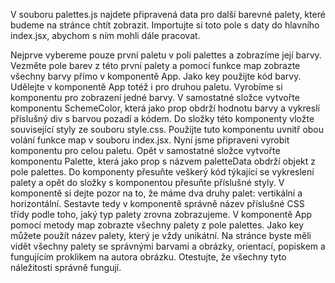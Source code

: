 V souboru palettes.js najdete připravená data pro další barevné palety, které budeme na stránce chtít zobrazit. Importujte si toto pole s daty do hlavního index.jsx, abychom s ním mohli dále pracovat.

Nejprve vybereme pouze první paletu v poli palettes a zobrazíme její barvy. Vezměte pole barev z této první palety a pomocí funkce map zobrazte všechny barvy přímo v komponentě App. Jako key použijte kód barvy.
Udělejte v komponentě App totéž i pro druhou paletu.
Vyrobíme si komponentu pro zobrazení jedné barvy. V samostatné složce vytvořte komponentu SchemeColor, která jako prop obdrží hodnotu barvy a vykreslí příslušný div s barvou pozadí a kódem. Do složky této komponenty vložte související styly ze souboru style.css. Použijte tuto komponentu uvnitř obou volání funkce map v souboru index.jsx.
Nyní jsme připraveni vyrobit komponentu pro celou paletu. Opět v samostatné složce vytvořte komponentu Palette, která jako prop s názvem paletteData obdrží objekt z pole palettes. Do komponenty přesuňte veškerý kód týkající se vykreslení palety a opět do složky s komponentou přesuňte příslušné styly.
V komponentě si dejte pozor na to, že máme dva druhy palet: vertikální a horizontální. Sestavte tedy v komponentě správně název příslušné CSS třídy podle toho, jaký typ palety zrovna zobrazujeme.
V komponentě App pomocí metody map zobrazte všechny palety z pole palettes. Jako key můžete použít název palety, který je vždy unikátní.
Na stránce byste měli vidět všechny palety se správnými barvami a obrázky, orientací, popiskem a fungujícím proklikem na autora obrázku. Otestujte, že všechny tyto náležitosti správně fungují.